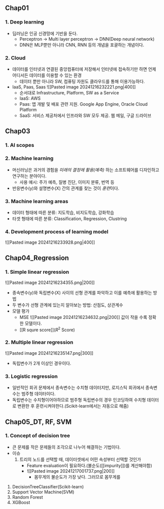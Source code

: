 ## Chap01
### 1. Deep learning
- 딥러닝은 인공 신경망에 기반을 둔다.
	- Perceptron -> Multi layer perceptron -> DNN(Deep neural network)
	- DNN은 MLP뿐만 아니라 CNN, RNN 등의 개념을 포괄하는 개념이다.
### 2. Cloud
- 데이터를 인터넷과 연결된 중앙컴퓨터에 저장해서 인터넷에 접속하기만 하면 언제 어디서든 데이터를 이용할 수 있는 환경
	- 데이터 뿐만 아니라 SW, 컴퓨팅 자원도 클라우드를 통해 이용가능하다.
- IaaS, Paas, Saas
![[Pasted image 20241216232221.png|400]]
	- 순서대로 Infrastructure, Platform, SW as a Service
	- IaaS: AWS
	- Paas: 앱 개발 및 배포 관련 지원. Google App Engine, Oracle Cloud Platform
	- SaaS: 서비스 제공처에서 인프라와 SW 모두 제공. 웹 메일, 구글 드라이브


## Chap03
### 1. AI scopes

### 2. Machine learning
- 머신러닝은 과거의 경험을 *미래의 결정에 활용(예측)* 하는 소프트웨어를 디자인하고 연구하는 분야이다.
	- 사용 예시: 주가 예측, 질병 진단, 이미지 분류, 번역 등
- 반응변수(y)와 설명변수(X) 간의 관계를 찾는 것이 *훈련*이다.

### 3. Machine learning areas
- 데이터 형태에 따른 분류: 지도학습, 비지도학습, 강화학습
- 타겟 형태에 따른 분류: Classification, Regression, Clustring

### 4. Development process of learning model
![[Pasted image 20241216233928.png|400]]

## Chap04_Regression
### 1. Simple linear regression
![[Pasted image 20241216234355.png|200]]
- 종속변수(y)와 독립변수(X) 사이의 선형 관계를 파악하고 이를 예측에 활용하는 방법
- 두 변수가 선형 관계에 있는지 알아보는 방법: 산점도, 상관계수
- 모델 평가
	- MSE
		![[Pasted image 20241216234632.png|200]]
		값이 작을 수록 정확한 모델이다.
	- [[R squre score]]($R^2$ Score)


### 2. Multiple linear regression
![[Pasted image 20241216235147.png|300]]
- 독립변수가 2개 이상인 경우이다.

### 3. Logistic regression
- 일반적인 회귀 문제에서 종속변수는 수치형 데이터지만, 로지스틱 회귀에서 종속변수는 범주형 데이터이다.
- 독립변수는 수치형이어야하므로 범주형 독립변수의 경우 인코딩하여 수치형 데이터로 변환한 후 훈련시켜야한다.(Scikit-learn에서는 자동으로 해줌)

## Chap05_DT, RF, SVM
### 1. Concept of decision tree
- 큰 문제를 작은 문제들의 조각으로 나누어 해결하는 기법이다.
- 이슈
	1. 트리의 노드를 선택할 때, 데이터셋에서 어떤 속성부터 선택할 것인가
		- Feature evaluation이 필요하다.(불순도([[impurity]])를 계산해야함)
		- ![[Pasted image 20241217001737.png|200]]
			- 몸무게의 불순도가 가장 낮다. 그러므로 몸무게를 
1. DecisionTreeClassifier(Scikit-learn)
2. Support Vector Machine(SVM)
3. Random Forest
4. XGBoost